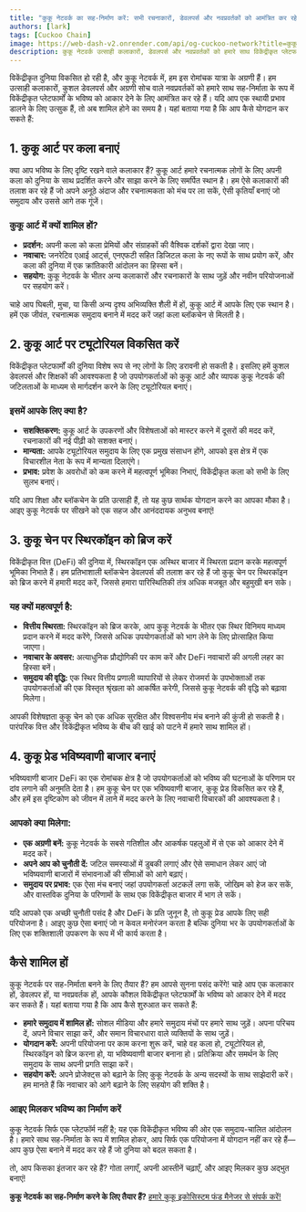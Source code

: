 ```yaml
---
title: "कुकू नेटवर्क का सह-निर्माण करें: सभी रचनाकारों, डेवलपर्स और नवप्रवर्तकों को आमंत्रित कर रहे हैं!"
authors: [lark]
tags: [Cuckoo Chain]
image: https://web-dash-v2.onrender.com/api/og-cuckoo-network?title=कुकू नेटवर्क का सह-निर्माण करें: सभी रचनाकारों, डेवलपर्स और नवप्रवर्तकों को आमंत्रित कर रहे हैं!
description: कुकू नेटवर्क उत्साही कलाकारों, डेवलपर्स और नवप्रवर्तकों को हमारे साथ विकेंद्रीकृत प्लेटफार्मों के भविष्य को आकार देने के लिए आमंत्रित कर रहा है। हम सह-निर्माताओं की तलाश कर रहे हैं जो कुकू चेन पर कला बनाएं, ट्यूटोरियल विकसित करें, स्थिरकॉइन को ब्रिज करें, और भविष्यवाणी बाजार बनाएं। यदि आप ब्लॉकचेन की दुनिया में प्रभाव डालने के लिए उत्सुक हैं, तो यह आपका मौका है!
---
```


विकेंद्रीकृत दुनिया विकसित हो रही है, और कुकू नेटवर्क में, हम इस रोमांचक यात्रा के अग्रणी हैं। हम उत्साही कलाकारों, कुशल डेवलपर्स और अग्रणी सोच वाले नवप्रवर्तकों को हमारे साथ सह-निर्माता के रूप में विकेंद्रीकृत प्लेटफार्मों के भविष्य को आकार देने के लिए आमंत्रित कर रहे हैं। यदि आप एक स्थायी प्रभाव डालने के लिए उत्सुक हैं, तो अब शामिल होने का समय है। यहां बताया गया है कि आप कैसे योगदान कर सकते हैं:

## 1. **कुकू आर्ट पर कला बनाएं**

क्या आप भविष्य के लिए दृष्टि रखने वाले कलाकार हैं? कुकू आर्ट हमारे रचनात्मक लोगों के लिए अपनी कला को दुनिया के साथ प्रदर्शित करने और साझा करने के लिए समर्पित स्थान है। हम ऐसे कलाकारों की तलाश कर रहे हैं जो अपने अनूठे अंदाज और रचनात्मकता को मंच पर ला सकें, ऐसी कृतियाँ बनाएं जो समुदाय और उससे आगे तक गूंजें।

### कुकू आर्ट में क्यों शामिल हों?

- **प्रदर्शन:** अपनी कला को कला प्रेमियों और संग्राहकों की वैश्विक दर्शकों द्वारा देखा जाए।
- **नवाचार:** जनरेटिव एआई आर्ट्स, एनएफटी सहित डिजिटल कला के नए रूपों के साथ प्रयोग करें, और कला की दुनिया में एक क्रांतिकारी आंदोलन का हिस्सा बनें।
- **सहयोग:** कुकू नेटवर्क के भीतर अन्य कलाकारों और रचनाकारों के साथ जुड़ें और नवीन परियोजनाओं पर सहयोग करें।

चाहे आप घिबली, मुचा, या किसी अन्य दृश्य अभिव्यक्ति शैली में हों, कुकू आर्ट में आपके लिए एक स्थान है। हमें एक जीवंत, रचनात्मक समुदाय बनाने में मदद करें जहां कला ब्लॉकचेन से मिलती है।

## 2. **कुकू आर्ट पर ट्यूटोरियल विकसित करें**

विकेंद्रीकृत प्लेटफार्मों की दुनिया विशेष रूप से नए लोगों के लिए डरावनी हो सकती है। इसलिए हमें कुशल डेवलपर्स और शिक्षकों की आवश्यकता है जो उपयोगकर्ताओं को कुकू आर्ट और व्यापक कुकू नेटवर्क की जटिलताओं के माध्यम से मार्गदर्शन करने के लिए ट्यूटोरियल बनाएं।

### इसमें आपके लिए क्या है?

- **सशक्तिकरण:** कुकू आर्ट के उपकरणों और विशेषताओं को मास्टर करने में दूसरों की मदद करें, रचनाकारों की नई पीढ़ी को सशक्त बनाएं।
- **मान्यता:** आपके ट्यूटोरियल समुदाय के लिए एक प्रमुख संसाधन होंगे, आपको इस क्षेत्र में एक विचारशील नेता के रूप में मान्यता दिलाएंगे।
- **प्रभाव:** प्रवेश के अवरोधों को कम करने में महत्वपूर्ण भूमिका निभाएं, विकेंद्रीकृत कला को सभी के लिए सुलभ बनाएं।

यदि आप शिक्षा और ब्लॉकचेन के प्रति उत्साही हैं, तो यह कुछ सार्थक योगदान करने का आपका मौका है। आइए कुकू नेटवर्क पर सीखने को एक सहज और आनंददायक अनुभव बनाएं!

## 3. **कुकू चेन पर स्थिरकॉइन को ब्रिज करें**

विकेंद्रीकृत वित्त (DeFi) की दुनिया में, स्थिरकॉइन एक अस्थिर बाजार में स्थिरता प्रदान करके महत्वपूर्ण भूमिका निभाते हैं। हम प्रतिभाशाली ब्लॉकचेन डेवलपर्स की तलाश कर रहे हैं जो कुकू चेन पर स्थिरकॉइन को ब्रिज करने में हमारी मदद करें, जिससे हमारा पारिस्थितिकी तंत्र अधिक मजबूत और बहुमुखी बन सके।

### यह क्यों महत्वपूर्ण है:

- **वित्तीय स्थिरता:** स्थिरकॉइन को ब्रिज करके, आप कुकू नेटवर्क के भीतर एक स्थिर विनिमय माध्यम प्रदान करने में मदद करेंगे, जिससे अधिक उपयोगकर्ताओं को भाग लेने के लिए प्रोत्साहित किया जाएगा।
- **नवाचार के अवसर:** अत्याधुनिक प्रौद्योगिकी पर काम करें और DeFi नवाचारों की अगली लहर का हिस्सा बनें।
- **समुदाय की वृद्धि:** एक स्थिर वित्तीय प्रणाली व्यापारियों से लेकर रोजमर्रा के उपभोक्ताओं तक उपयोगकर्ताओं की एक विस्तृत श्रृंखला को आकर्षित करेगी, जिससे कुकू नेटवर्क की वृद्धि को बढ़ावा मिलेगा।

आपकी विशेषज्ञता कुकू चेन को एक अधिक सुरक्षित और विश्वसनीय मंच बनाने की कुंजी हो सकती है। पारंपरिक वित्त और विकेंद्रीकृत भविष्य के बीच की खाई को पाटने में हमारे साथ शामिल हों।

## 4. **कुकू प्रेड भविष्यवाणी बाजार बनाएं**

भविष्यवाणी बाजार DeFi का एक रोमांचक क्षेत्र है जो उपयोगकर्ताओं को भविष्य की घटनाओं के परिणाम पर दांव लगाने की अनुमति देता है। हम कुकू चेन पर एक भविष्यवाणी बाजार, कुकू प्रेड विकसित कर रहे हैं, और हमें इस दृष्टिकोण को जीवन में लाने में मदद करने के लिए नवाचारी विचारकों की आवश्यकता है।

### आपको क्या मिलेगा:

- **एक अग्रणी बनें:** कुकू नेटवर्क के सबसे गतिशील और आकर्षक पहलुओं में से एक को आकार देने में मदद करें।
- **अपने आप को चुनौती दें:** जटिल समस्याओं में डुबकी लगाएं और ऐसे समाधान लेकर आएं जो भविष्यवाणी बाजारों में संभावनाओं की सीमाओं को आगे बढ़ाएं।
- **समुदाय पर प्रभाव:** एक ऐसा मंच बनाएं जहां उपयोगकर्ता अटकलें लगा सकें, जोखिम को हेज कर सकें, और वास्तविक दुनिया के परिणामों के साथ एक विकेंद्रीकृत बाजार में भाग ले सकें।

यदि आपको एक अच्छी चुनौती पसंद है और DeFi के प्रति जुनून है, तो कुकू प्रेड आपके लिए सही परियोजना है। आइए कुछ ऐसा बनाएं जो न केवल मनोरंजन करता है बल्कि दुनिया भर के उपयोगकर्ताओं के लिए एक शक्तिशाली उपकरण के रूप में भी कार्य करता है।

## **कैसे शामिल हों**

कुकू नेटवर्क पर सह-निर्माता बनने के लिए तैयार हैं? हम आपसे सुनना पसंद करेंगे! चाहे आप एक कलाकार हों, डेवलपर हों, या नवप्रवर्तक हों, आपके कौशल विकेंद्रीकृत प्लेटफार्मों के भविष्य को आकार देने में मदद कर सकते हैं। यहां बताया गया है कि आप कैसे शुरुआत कर सकते हैं:

- **हमारे समुदाय में शामिल हों:** सोशल मीडिया और हमारे समुदाय मंचों पर हमारे साथ जुड़ें। अपना परिचय दें, अपने विचार साझा करें, और समान विचारधारा वाले व्यक्तियों के साथ जुड़ें।
- **योगदान करें:** अपनी परियोजना पर काम करना शुरू करें, चाहे वह कला हो, ट्यूटोरियल हो, स्थिरकॉइन को ब्रिज करना हो, या भविष्यवाणी बाजार बनाना हो। प्रतिक्रिया और समर्थन के लिए समुदाय के साथ अपनी प्रगति साझा करें।
- **सहयोग करें:** अपने प्रोजेक्ट्स को बढ़ाने के लिए कुकू नेटवर्क के अन्य सदस्यों के साथ साझेदारी करें। हम मानते हैं कि नवाचार को आगे बढ़ाने के लिए सहयोग की शक्ति है।

### **आइए मिलकर भविष्य का निर्माण करें**

कुकू नेटवर्क सिर्फ एक प्लेटफॉर्म नहीं है; यह एक विकेंद्रीकृत भविष्य की ओर एक समुदाय-चालित आंदोलन है। हमारे साथ सह-निर्माता के रूप में शामिल होकर, आप सिर्फ एक परियोजना में योगदान नहीं कर रहे हैं—आप कुछ ऐसा बनाने में मदद कर रहे हैं जो दुनिया को बदल सकता है।

तो, आप किसका इंतजार कर रहे हैं? गोता लगाएँ, अपनी आस्तीनें चढ़ाएँ, और आइए मिलकर कुछ अद्भुत बनाएं!

**कुकू नेटवर्क का सह-निर्माण करने के लिए तैयार हैं?** [हमारे कुकू इकोसिस्टम फंड मैनेजर से संपर्क करें!](https://t.me/mikethrift)
